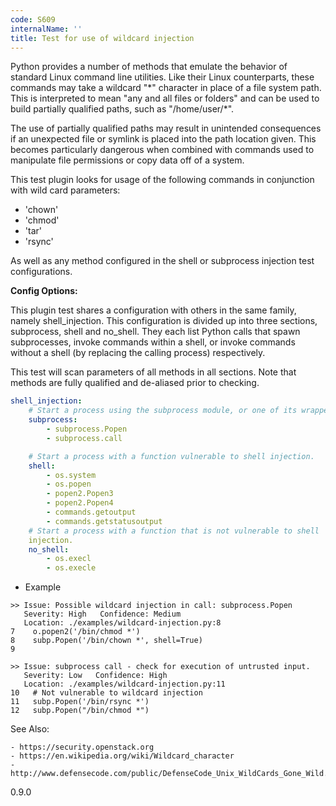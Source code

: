 ```yaml
---
code: S609
internalName: ''
title: Test for use of wildcard injection
---
```


Python provides a number of methods that emulate the behavior of
standard Linux command line utilities. Like their Linux counterparts,
these commands may take a wildcard "\*" character in place of a file
system path. This is interpreted to mean "any and all files or folders"
and can be used to build partially qualified paths, such as
"/home/user/\*".

The use of partially qualified paths may result in unintended
consequences if an unexpected file or symlink is placed into the path
location given. This becomes particularly dangerous when combined with
commands used to manipulate file permissions or copy data off of a
system.

This test plugin looks for usage of the following commands in
conjunction with wild card parameters:

  - 'chown'
  - 'chmod'
  - 'tar'
  - 'rsync'

As well as any method configured in the shell or subprocess injection
test configurations.

**Config Options:**

This plugin test shares a configuration with others in the same family,
namely <span class="title-ref">shell\_injection</span>. This
configuration is divided up into three sections,
<span class="title-ref">subprocess</span>,
<span class="title-ref">shell</span> and
<span class="title-ref">no\_shell</span>. They each list Python calls
that spawn subprocesses, invoke commands within a shell, or invoke
commands without a shell (by replacing the calling process)
respectively.

This test will scan parameters of all methods in all sections. Note that
methods are fully qualified and de-aliased prior to checking.

```yaml
shell_injection:
    # Start a process using the subprocess module, or one of its wrappers.
    subprocess:
        - subprocess.Popen
        - subprocess.call

    # Start a process with a function vulnerable to shell injection.
    shell:
        - os.system
        - os.popen
        - popen2.Popen3
        - popen2.Popen4
        - commands.getoutput
        - commands.getstatusoutput
    # Start a process with a function that is not vulnerable to shell
    injection.
    no_shell:
        - os.execl
        - os.execle
```

  - Example

<!-- end list -->

```
>> Issue: Possible wildcard injection in call: subprocess.Popen
   Severity: High   Confidence: Medium
   Location: ./examples/wildcard-injection.py:8
7    o.popen2('/bin/chmod *')
8    subp.Popen('/bin/chown *', shell=True)
9

>> Issue: subprocess call - check for execution of untrusted input.
   Severity: Low   Confidence: High
   Location: ./examples/wildcard-injection.py:11
10   # Not vulnerable to wildcard injection
11   subp.Popen('/bin/rsync *')
12   subp.Popen("/bin/chmod *")
```

See Also:

    - https://security.openstack.org
    - https://en.wikipedia.org/wiki/Wildcard_character
    - http://www.defensecode.com/public/DefenseCode_Unix_WildCards_Gone_Wild.txt

<div class="versionadded">

0.9.0

</div>